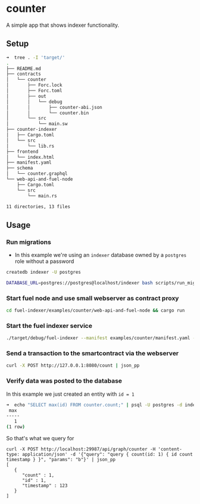 # counter

A simple app that shows indexer functionality.

## Setup


```bash
➜  tree . -I 'target/'
.
├── README.md
├── contracts
│   └── counter
│       ├── Forc.lock
│       ├── Forc.toml
│       ├── out
│       │   └── debug
│       │       ├── counter-abi.json
│       │       └── counter.bin
│       └── src
│           └── main.sw
├── counter-indexer
│   ├── Cargo.toml
│   └── src
│       └── lib.rs
├── frontend
│   └── index.html
├── manifest.yaml
├── schema
│   └── counter.graphql
└── web-api-and-fuel-node
    ├── Cargo.toml
    └── src
        └── main.rs

11 directories, 13 files
```

## Usage

### Run migrations

- In this example we're using an `indexer` database owned by a `postgres` role without a password

```bash
createdb indexer -U postgres

DATABASE_URL=postgres://postgres@localhost/indexer bash scripts/run_migrations.local.sh
```

### Start fuel node and use small webserver as contract proxy

```bash
cd fuel-indexer/examples/counter/web-api-and-fuel-node && cargo run
```

### Start the fuel indexer service

```bash
./target/debug/fuel-indexer --manifest examples/counter/manifest.yaml --fuel-node-port 4004 --graphql-api-host 127.0.0.1 --postgres-database indexer
```

### Send a transaction to the smartcontract via the webserver

```bash
curl -X POST http://127.0.0.1:8080/count | json_pp
```

### Verify data was posted to the database

In this example we just created an entity with `id = 1`

```bash
➜  echo "SELECT max(id) FROM counter.count;" | psql -U postgres -d indexer
 max
-----
   1
(1 row)
```

So that's what we query for

```
curl -X POST http://localhost:29987/api/graph/counter -H 'content-type: application/json' -d '{"query": "query { count(id: 1) { id count timestamp } }", "params": "b"}' | json_pp
[
   {
      "count" : 1,
      "id" : 1,
      "timestamp" : 123
   }
]
```

